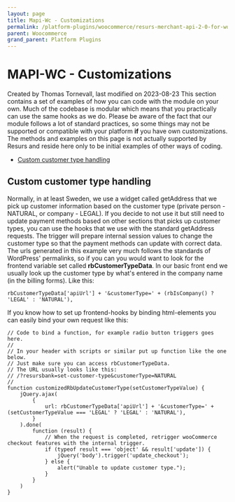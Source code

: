 ```yaml
---
layout: page
title: Mapi-Wc - Customizations
permalink: /platform-plugins/woocommerce/resurs-merchant-api-2-0-for-woocommerce/mapi-wc---customizations/
parent: Woocommerce
grand_parent: Platform Plugins
---
```




# MAPI-WC - Customizations 
Created by Thomas Tornevall, last modified on 2023-08-23
This section contains a set of examples of how you can code with the
module on your own. Much of the codebase is modular which means that you
practically can use the same hooks as we do. Please be aware of the fact
that our module follows a lot of standard practices, so some things may
not be supported or compatible with your platform **if** you have own
customizations.
The methods and examples on this page is not actually supported by
Resurs and reside here only to be initial examples of other ways of
coding.
- [Custom customer type
  handling](#MAPIWCCustomizations-Customcustomertypehandling)
## Custom customer type handling
Normally, in at least Sweden, we use a widget called getAddress that we
pick up customer information based on the customer type (private
person - NATURAL, or company - LEGAL). If you decide to not use it but
still need to update payment methods based on other sections that picks
up customer types, you can use the hooks that we use with the standard
getAddress requests. The trigger will prepare internal session values to
change the customer type so that the payment methods can update with
correct data.
The urls generated in this example very much follows the standards of
WordPress' permalinks, so if you can you would want to look for the
frontend variable set called **rbCustomerTypeData**. In our basic front
end we usually look up the customer type by what's entered in the
company name (in the billing forms). Like this:
``` syntaxhighlighter-pre
rbCustomerTypeData['apiUrl'] + '&customerType=' + (rbIsCompany() ? 'LEGAL' : 'NATURAL'),
```
If you know how to set up frontend-hooks by binding html-elements you
can easily bind your own request like this:
``` syntaxhighlighter-pre
// Code to bind a function, for example radio button triggers goes here.
//
// In your header with scripts or similar put up function like the one below.
// Just make sure you can access rbCustomerTypeData.
// The URL usually looks like this:
// /?resursbank=set-customer-type&customerType=NATURAL
// 
function customizedRbUpdateCustomerType(setCustomerTypeValue) {
    jQuery.ajax(
        {
            url: rbCustomerTypeData['apiUrl'] + '&customerType=' + (setCustomerTypeValue === 'LEGAL' ? 'LEGAL' : 'NATURAL'),
        }
    ).done(
        function (result) {
            // When the request is completed, retrigger wooCommerce checkout features with the internal trigger.
            if (typeof result === 'object' && result['update']) {
                jQuery('body').trigger('update_checkout');
            } else {
                alert("Unable to update customer type.");
            }
        }
    )
}
```
